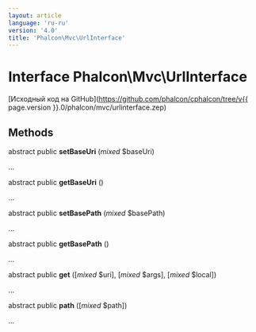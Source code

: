 ```yaml
---
layout: article
language: 'ru-ru'
version: '4.0'
title: 'Phalcon\Mvc\UrlInterface'
---
```

# Interface **Phalcon\Mvc\UrlInterface**

[Исходный код на GitHub](https://github.com/phalcon/cphalcon/tree/v{{ page.version }}.0/phalcon/mvc/urlinterface.zep)

## Methods

abstract public **setBaseUri** (*mixed* $baseUri)

...

abstract public **getBaseUri** ()

...

abstract public **setBasePath** (*mixed* $basePath)

...

abstract public **getBasePath** ()

...

abstract public **get** ([*mixed* $uri], [*mixed* $args], [*mixed* $local])

...

abstract public **path** ([*mixed* $path])

...